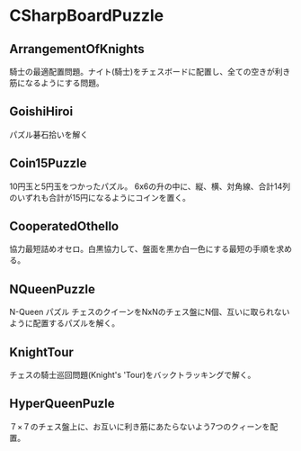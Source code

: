 # CSharpBoardPuzzle

## ArrangementOfKnights

騎士の最適配置問題。ナイト(騎士)をチェスボードに配置し、全ての空きが利き筋になるようにする問題。

## GoishiHiroi

パズル碁石拾いを解く


## Coin15Puzzle

10円玉と5円玉をつかったパズル。
6x6の升の中に、縦、横、対角線、合計14列のいずれも合計が15円になるようにコインを置く。


## CooperatedOthello

協力最短詰めオセロ。白黒協力して、盤面を黒か白一色にする最短の手順を求める。


## NQueenPuzzle

N-Queen パズル
チェスのクイーンをNxNのチェス盤にN個、互いに取られないように配置するパズルを解く。

## KnightTour

チェスの騎士巡回問題(Knight's 'Tour)をバックトラッキングで解く。

## HyperQueenPuzle

７×７のチェス盤上に、お互いに利き筋にあたらないよう7つのクィーンを配置。